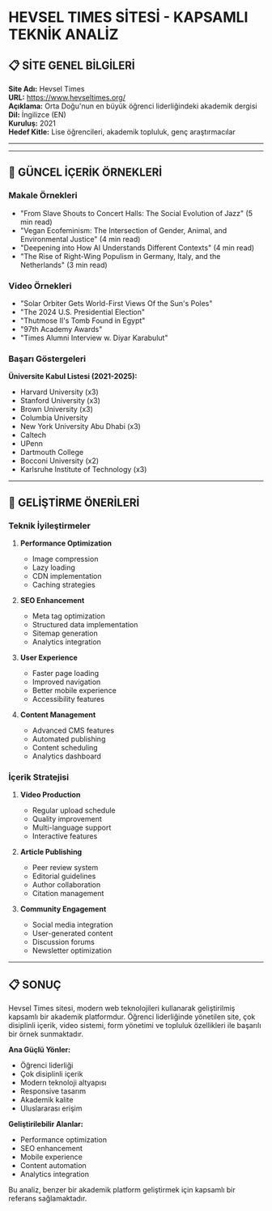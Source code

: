 # HEVSEL TIMES SİTESİ - KAPSAMLI TEKNİK ANALİZ

## 📋 SİTE GENEL BİLGİLERİ

**Site Adı:** Hevsel Times  
**URL:** https://www.hevseltimes.org/  
**Açıklama:** Orta Doğu'nun en büyük öğrenci liderliğindeki akademik dergisi  
**Dil:** İngilizce (EN)  
**Kuruluş:** 2021  
**Hedef Kitle:** Lise öğrencileri, akademik topluluk, genç araştırmacılar  

---

---

## 🔄 GÜNCEL İÇERİK ÖRNEKLERİ

### Makale Örnekleri
- "From Slave Shouts to Concert Halls: The Social Evolution of Jazz" (5 min read)
- "Vegan Ecofeminism: The Intersection of Gender, Animal, and Environmental Justice" (4 min read)
- "Deepening into How AI Understands Different Contexts" (4 min read)
- "The Rise of Right-Wing Populism in Germany, Italy, and the Netherlands" (3 min read)

### Video Örnekleri
- "Solar Orbiter Gets World-First Views Of the Sun's Poles"
- "The 2024 U.S. Presidential Election"
- "Thutmose II's Tomb Found in Egypt"
- "97th Academy Awards"
- "Times Alumni Interview w. Diyar Karabulut"

### Başarı Göstergeleri
**Üniversite Kabul Listesi (2021-2025):**
- Harvard University (x3)
- Stanford University (x3)
- Brown University (x3)
- Columbia University
- New York University Abu Dhabi (x3)
- Caltech
- UPenn
- Dartmouth College
- Bocconi University (x2)
- Karlsruhe Institute of Technology (x3)

---

## 🚀 GELİŞTİRME ÖNERİLERİ

### Teknik İyileştirmeler
1. **Performance Optimization**
   - Image compression
   - Lazy loading
   - CDN implementation
   - Caching strategies

2. **SEO Enhancement**
   - Meta tag optimization
   - Structured data implementation
   - Sitemap generation
   - Analytics integration

3. **User Experience**
   - Faster page loading
   - Improved navigation
   - Better mobile experience
   - Accessibility features

4. **Content Management**
   - Advanced CMS features
   - Automated publishing
   - Content scheduling
   - Analytics dashboard

### İçerik Stratejisi
1. **Video Production**
   - Regular upload schedule
   - Quality improvement
   - Multi-language support
   - Interactive features

2. **Article Publishing**
   - Peer review system
   - Editorial guidelines
   - Author collaboration
   - Citation management

3. **Community Engagement**
   - Social media integration
   - User-generated content
   - Discussion forums
   - Newsletter optimization

---

## 📋 SONUÇ

Hevsel Times sitesi, modern web teknolojileri kullanarak geliştirilmiş kapsamlı bir akademik platformdur. Öğrenci liderliğinde yönetilen site, çok disiplinli içerik, video sistemi, form yönetimi ve topluluk özellikleri ile başarılı bir örnek sunmaktadır.

**Ana Güçlü Yönler:**
- Öğrenci liderliği
- Çok disiplinli içerik
- Modern teknoloji altyapısı
- Responsive tasarım
- Akademik kalite
- Uluslararası erişim

**Geliştirilebilir Alanlar:**
- Performance optimization
- SEO enhancement
- Mobile experience
- Content automation
- Analytics integration

Bu analiz, benzer bir akademik platform geliştirmek için kapsamlı bir referans sağlamaktadır. 